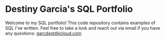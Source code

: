 # Destiny Garcia's SQL Portfolio
Welcome to my SQL portfolio! This code repository contains examples of SQL I've written. 
Feel free to take a look and reach out via email if you have any questions:
garcdest@icloud.com

